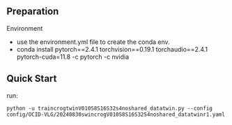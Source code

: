 
## Preparation

Environment
   - use the environment.yml file to create the conda env.
   - conda install pytorch==2.4.1 torchvision==0.19.1 torchaudio==2.4.1  pytorch-cuda=11.8 -c pytorch -c nvidia

## Quick Start
run:

```
python -u traincrogtwinV010S8S16S32s4noshared_datatwin.py --config config/OCID-VLG/20240830swincrogV010S8S16S32S4noshared_datatwinr1.yaml
```

